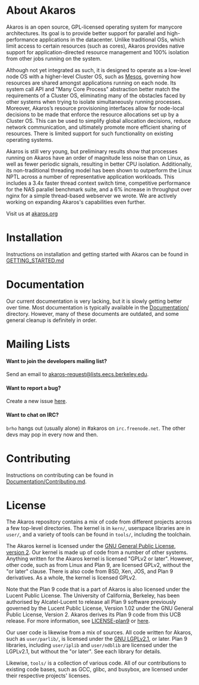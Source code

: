 About Akaros
============
Akaros is an open source, GPL-licensed operating system for manycore
architectures.  Its goal is to provide better support for parallel and
high-performance applications in the datacenter.  Unlike traditional OSs, which
limit access to certain resources (such as cores), Akaros provides native
support for application-directed resource management and 100% isolation from
other jobs running on the system.

Although not yet integrated as such, it is designed to operate as a low-level
node OS with a higher-level Cluster OS, such as [Mesos](http://mesos.apache.org/),
governing how resources are shared amongst applications running on each node.
Its system call API and "Many Core Process" abstraction better match the
requirements of a Cluster OS, eliminating many of the obstacles faced by other
systems when trying to isolate simultaneously running processes.  Moreover,
Akaros’s resource provisioning interfaces allow for node-local decisions to be
made that enforce the resource allocations set up by a Cluster OS.  This can be
used to simplify global allocation decisions, reduce network communication, and
ultimately promote more efficient sharing of resources.  There is limited
support for such functionality on existing operating systems.

Akaros is still very young, but preliminary results show that processes running
on Akaros have an order of magnitude less noise than on Linux, as well as fewer
periodic signals, resulting in better CPU isolation.  Additionally, its
non-traditional threading model has been shown to outperform the Linux NPTL
across a number of representative application workloads.  This includes a 3.4x
faster thread context switch time, competitive performance for the NAS parallel
benchmark suite, and a 6% increase in throughput over nginx for a simple
thread-based webserver we wrote.  We are actively working on expanding Akaros's
capabilities even further.

Visit us at [akaros.org](http://www.akaros.org)

Installation
============

Instructions on installation and getting started with Akaros can be found in
[GETTING_STARTED.md](GETTING_STARTED.md)

Documentation
=============

Our current documentation is very lacking, but it is slowly getting better over
time.  Most documentation is typically available in the [Documentation/](Documentation/)
directory.  However, many of these documents are outdated, and some general
cleanup is definitely in order.

Mailing Lists
=============

#### Want to join the developers mailing list?
Send an email to <akaros-request@lists.eecs.berkeley.edu>.

#### Want to report a bug?
Create a new issue [here](https://github.com/brho/akaros/issues).

#### Want to chat on IRC?
`brho` hangs out (usually alone) in #akaros on `irc.freenode.net`.
The other devs may pop in every now and then.

Contributing
============

Instructions on contributing can be found in
[Documentation/Contributing.md](Documentation/Contributing.md).

License
============
The Akaros repository contains a mix of code from different projects across a
few top-level directories.  The kernel is in `kern/`, userspace libraries are
in `user/`, and a variety of tools can be found in `tools/`, including the
toolchain.

The Akaros kernel is licensed under the [GNU General Public License, version
2](http://www.gnu.org/licenses/gpl-2.0.txt).  Our kernel is made up of code
from a number of other systems.  Anything written for the Akaros kernel is
licensed "GPLv2 or later".  However, other code, such as from Linux and Plan 9,
are licensed GPLv2, without the "or later" clause.  There is also code from
BSD, Xen, JOS, and Plan 9 derivatives.  As a whole, the kernel is licensed
GPLv2.

Note that the Plan 9 code that is a part of Akaros is also licensed under the
Lucent Public License.  The University of California, Berkeley, has been
authorised by Alcatel-Lucent to release all Plan 9 software previously governed
by the Lucent Public License, Version 1.02 under the GNU General Public
License, Version 2.  Akaros derives its Plan 9 code from this UCB release.  For
more information, see [LICENSE-plan9](LICENSE-plan9) or
[here](http://akaros.cs.berkeley.edu/files/Plan9License).

Our user code is likewise from a mix of sources.  All code written for Akaros,
such as `user/parlib/`, is licensed under the [GNU
LGPLv2.1](http://www.gnu.org/licenses/old-licenses/lgpl-2.1.txt), or later.
Plan 9 libraries, including `user/iplib` and `user/ndblib` are licensed under
the LGPLv2.1, but without the "or later".  See each library for details.

Likewise, `tools/` is a collection of various code.  All of our contributions
to existing code bases, such as GCC, glibc, and busybox, are licensed under
their respective projects' licenses.

